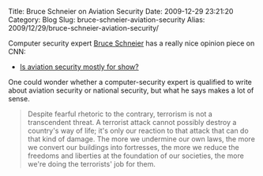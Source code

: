 Title: Bruce Schneier on Aviation Security
Date: 2009-12-29 23:21:20
Category: Blog
Slug: bruce-schneier-aviation-security
Alias: 2009/12/29/bruce-schneier-aviation-security/


Computer security expert [Bruce Schneier](http://en.wikipedia.org/wiki/Bruce_Schneier) has a really nice opinion piece on CNN:

- [Is aviation security mostly for show?](http://www.cnn.com/2009/OPINION/12/29/schneier.air.travel.security.theater/index.html)

One could wonder whether a computer-security expert is qualified to write about aviation security or national security, but what he says makes a lot of sense.

> Despite fearful rhetoric to the contrary, terrorism is not a transcendent threat. A terrorist attack cannot possibly destroy a country's way of life; it's only our reaction to that attack that can do that kind of damage. The more we undermine our own laws, the more we convert our buildings into fortresses, the more we reduce the freedoms and liberties at the foundation of our societies, the more we're doing the terrorists' job for them.
